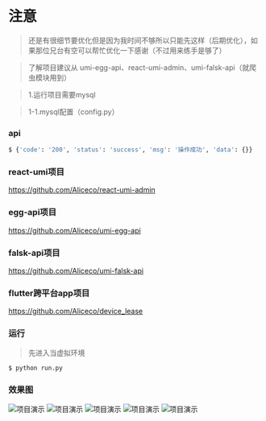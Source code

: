 # 注意
> 还是有很细节要优化但是因为我时间不够所以只能先这样（后期优化），如果那位兄台有空可以帮忙优化一下感谢（不过用来练手是够了）

> 了解项目建议从 umi-egg-api、react-umi-admin、umi-falsk-api（就爬虫模块用到）

> 1.运行项目需要mysql

> 1-1.mysql配置（config.py）

### api

```bash
$ {'code': '200', 'status': 'success', 'msg': '操作成功', 'data': {}}
```

### react-umi项目
https://github.com/Aliceco/react-umi-admin
### egg-api项目
https://github.com/Aliceco/umi-egg-api
### falsk-api项目
https://github.com/Aliceco/umi-falsk-api
### flutter跨平台app项目
https://github.com/Aliceco/device_lease
### 运行

> 先进入当虚拟环境

```bash
$ python run.py
```

### 效果图
![项目演示](https://raw.githubusercontent.com/Aliceco/react-umi-admin/master/src/assets/demo/0.png)
![项目演示](https://raw.githubusercontent.com/Aliceco/react-umi-admin/master/src/assets/demo/1.gif)
![项目演示](https://raw.githubusercontent.com/Aliceco/react-umi-admin/master/src/assets/demo/2.gif)
![项目演示](https://raw.githubusercontent.com/Aliceco/react-umi-admin/master/src/assets/demo/2-1.png)
![项目演示](https://raw.githubusercontent.com/Aliceco/react-umi-admin/master/src/assets/demo/2-2.png)